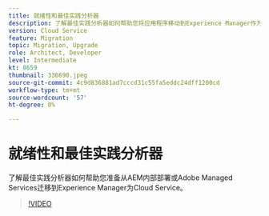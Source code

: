 ```yaml
---
title: 就绪性和最佳实践分析器
description: 了解最佳实践分析器如何帮助您将应用程序移动到Experience Manager作为Cloud Service
version: Cloud Service
feature: Migration
topic: Migration, Upgrade
role: Architect, Developer
level: Intermediate
kt: 8659
thumbnail: 336690.jpeg
source-git-commit: 4c9d836881ad7cccd31c55fa5eddc24dff1200cd
workflow-type: tm+mt
source-wordcount: '57'
ht-degree: 0%

---
```



# 就绪性和最佳实践分析器

了解最佳实践分析器如何帮助您准备从AEM内部部署或Adobe Managed Services迁移到Experience Manager为Cloud Service。

>[!VIDEO](https://video.tv.adobe.com/v/336690/?quality=12&learn=on)
